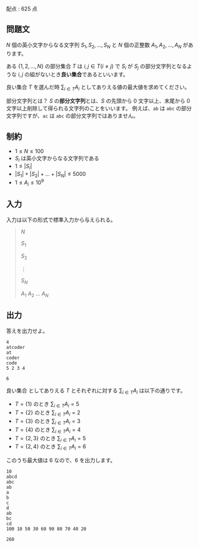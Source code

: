 配点 : $625$ 点

## 問題文

$N$ 個の英小文字からなる文字列 $S_1,S_2,\ldots,S_N$ と $N$ 個の正整数 $A_1,A_2,\ldots,A_N$ があります。

ある $\lbrace 1,2,\ldots,N \rbrace$ の部分集合 $T$ は $i,j \in T (i \neq j)$ で $S_i$ が $S_j$ の部分文字列となるような $i,j$ の組がないとき**良い集合**であるといいます。 

良い集合 $T$ を選んだ時 $\displaystyle \sum_{i \in T} A_i$ としてありえる値の最大値を求めてください。

部分文字列とは？
$S$ の**部分文字列**とは、$S$ の先頭から $0$ 文字以上、末尾から $0$ 文字以上削除して得られる文字列のことをいいます。
例えば、`ab` は `abc` の部分文字列ですが、`ac` は `abc` の部分文字列ではありません。

## 制約

- $1 \leq N \leq 100$
- $S_i$ は英小文字からなる文字列である
- $1 \leq |S_i|$
- $|S_1|+|S_2| + \ldots + |S_N| \leq 5000$
- $1 \leq A_i \leq 10^9$

## 入力

入力は以下の形式で標準入力から与えられる。

> $N$
> 
> $S_1$
> 
> $S_2$
> 
> $\vdots$
> 
> $S_N$
> 
> $A_1$ $A_2$ $\ldots$ $A_N$

## 出力

答えを出力せよ。

```input1
4
atcoder
at
coder
code
5 2 3 4
```

```output1
6
```

良い集合 としてありえる $T$ とそれぞれに対する $\displaystyle \sum_{i \in T} A_i$ は以下の通りです。

- $T = \lbrace 1 \rbrace$ のとき $\displaystyle \sum_{i \in T} A_i = 5$
- $T = \lbrace 2 \rbrace$ のとき $\displaystyle \sum_{i \in T} A_i = 2$
- $T = \lbrace 3 \rbrace$ のとき $\displaystyle \sum_{i \in T} A_i = 3$
- $T = \lbrace 4 \rbrace$ のとき $\displaystyle \sum_{i \in T} A_i = 4$
- $T = \lbrace 2,3 \rbrace$ のとき $\displaystyle \sum_{i \in T} A_i = 5$
- $T = \lbrace 2,4 \rbrace$ のとき $\displaystyle \sum_{i \in T} A_i = 6$

このうち最大値は $6$ なので、$6$ を出力します。

```input2
10
abcd
abc
ab
a
b
c
d
ab
bc
cd
100 10 50 30 60 90 80 70 40 20
```

```output2
260
```